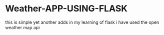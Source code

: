 # Weather-APP-USING-FLASK
this is simple yet another  adds in my learning of flask i have used the open weather map api 
